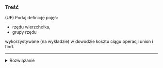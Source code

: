 ### Treść
(UF)
Podaj definicję pojęć:
* rzędu wierzchołka,
* grupy rzędu

wykorzystywane (na wykładzie) w dowodzie kosztu ciągu operacji union i find.

------
<details><summary>Rozwiązanie</summary>
<p>
